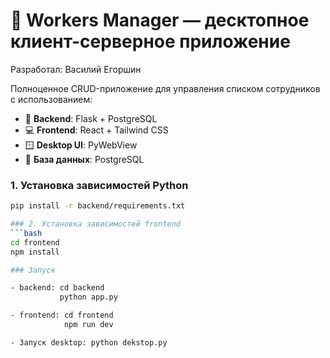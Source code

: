 # 💼 Workers Manager — десктопное клиент-серверное приложение

Разработал: Василий Егоршин

Полноценное CRUD-приложение для управления списком сотрудников с использованием:

- 🧠 **Backend**: Flask + PostgreSQL
- 💻 **Frontend**: React + Tailwind CSS
- 🪟 **Desktop UI**: PyWebView
- 🧊 **База данных**: PostgreSQL

### 1. Установка зависимостей Python

```bash
pip install -r backend/requirements.txt

### 2. Установка зависимостей frontend 
```bash
cd frontend
npm install

### Запуск 

- backend: cd backend 
           python app.py

- frontend: cd frontend
            npm run dev

- Запуск desktop: python dekstop.py